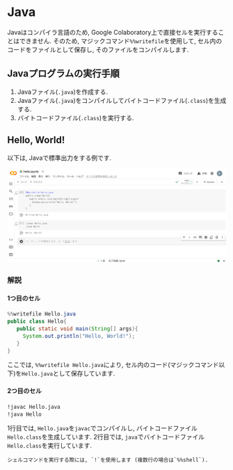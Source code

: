 # Java

Javaはコンパイラ言語のため, Google Colaboratory上で直接セルを実行することはできません. そのため, マジックコマンド`%%writefile`を使用して, セル内のコードをファイルとして保存し, そのファイルをコンパイルします.

## Javaプログラムの実行手順

1. Javaファイル(`.java`)を作成する.
2. Javaファイル(`.java`)をコンパイルしてバイトコードファイル(`.class`)を生成する.
3. バイトコードファイル(`.class`)を実行する.

## Hello, World!

以下は, Javaで標準出力をする例です.

![java](./_images/java.png)

### 解説

#### 1つ目のセル

```java
%%writefile Hello.java
public class Hello{
   public static void main(String[] args){
     System.out.println("Hello, World!");
   }
}
```

ここでは, `%%writefile Hello.java`により, セル内のコード(マジックコマンド以下)を`Hello.java`として保存しています.

#### 2つ目のセル

```txt
!javac Hello.java
!java Hello
```

1行目では, `Hello.java`を`javac`でコンパイルし, バイトコードファイル`Hello.class`を生成しています. 2行目では, `java`でバイトコードファイル`Hello.class`を実行しています.

```{tip}
シェルコマンドを実行する際には, `!`を使用します (複数行の場合は`%%shell`).
```
